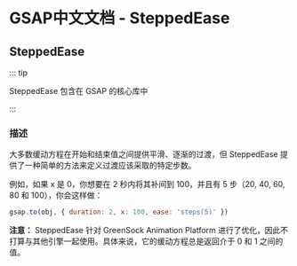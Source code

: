 # GSAP中文文档 - SteppedEase

## SteppedEase

::: tip

SteppedEase 包含在 GSAP 的核心库中

:::

### 描述

大多数缓动方程在开始和结束值之间提供平滑、逐渐的过渡，但 SteppedEase 提供了一种简单的方法来定义过渡应该采取的特定步数。

例如，如果 x 是 0，你想要在 2 秒内将其补间到 100，并且有 5 步（20, 40, 60, 80 和 100），你会这样做：

```javascript
gsap.to(obj, { duration: 2, x: 100, ease: 'steps(5)' })
```

**注意：** SteppedEase 针对 GreenSock Animation Platform 进行了优化，因此不打算与其他引擎一起使用。具体来说，它的缓动方程总是返回介于 0 和 1 之间的值。
